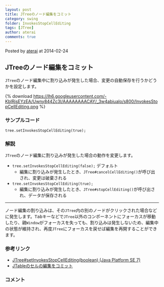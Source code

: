 ```yaml
---
layout: post
title: JTreeのノード編集をコミット
category: swing
folder: InvokesStopCellEditing
tags: [JTree]
author: aterai
comments: true
---
```


Posted by [aterai](http://terai.xrea.jp/aterai.html) at 2014-02-24

## JTreeのノード編集をコミット
`JTree`のノード編集中に割り込みが発生した場合、変更の自動保存を行うかどうかを設定します。


{% download https://lh6.googleusercontent.com/-KbIRjsEYzEA/Uwny844Zc3I/AAAAAAAACAY/_3w4abiuaIo/s800/InvokesStopCellEditing.png %}

### サンプルコード
<pre class="prettyprint"><code>tree.setInvokesStopCellEditing(true);
</code></pre>

### 解説
`JTree`のノード編集に割り込みが発生した場合の動作を変更します。

- `tree.setInvokesStopCellEditing(false);` デフォルト
    - 編集に割り込みが発生したとき、`JTree#cancelCellEditing()`が呼び出され、変更は破棄される
- `tree.setInvokesStopCellEditing(true);`
    - 編集に割り込みが発生したとき、`JTree#stopCellEditing()`が呼び出され、データが保存される

<!-- dummy comment line for breaking list -->

- - - -
ノード編集の割り込みは、その`JTree`内の別のノードがクリックされた場合などに発生します。<kbd>Tab</kbd>キーなどで`JTree`以外のコンポーネントにフォーカスが移動したり、親`Window`がフォーカスを失っても、割り込みは発生しないため、編集中の状態が維持され、再度`JTree`にフォーカスを戻せば編集を再開することができます。

### 参考リンク
- [JTree#setInvokesStopCellEditing(boolean) (Java Platform SE 7)](http://docs.oracle.com/javase/jp/7/api/javax/swing/JTree.html#setInvokesStopCellEditing%28boolean%29)
- [JTableのセルの編集をコミット](http://terai.xrea.jp/Swing/TerminateEdit.html)

<!-- dummy comment line for breaking list -->

### コメント

